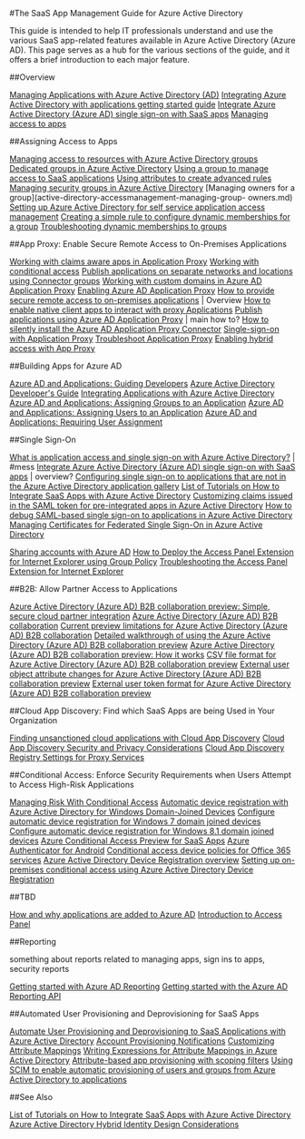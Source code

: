 <properties
	pageTitle="The SaaS App Management Guide for Azure Active Directory | Microsoft Azure"
	description="Learn how to customize the expiration date for your federation certificates, and how to renew certificates that will soon expire."
	services="active-directory"
	documentationCenter=""
	authors="liviodlc"
	manager="terrylan"
	editor=""/>

<tags
	ms.service="active-directory"
	ms.workload="identity"
	ms.tgt_pltfrm="na"
	ms.devlang="na"
	ms.topic="article"
	ms.date="12/01/2015"
	ms.author="liviodlc"/>

#The SaaS App Management Guide for Azure Active Directory

This guide is intended to help IT professionals understand and use the various SaaS app-related features available in Azure Active Directory (Azure AD). This page serves as a hub for the various sections of the guide, and it offers a brief introduction to each major feature.

##Overview

[Managing Applications with Azure Active Directory (AD)](active-directory-enable-sso-scenario.md)
[Integrating Azure Active Directory with applications getting started guide](active-directory-integrating-applications-getting-started.md)
[Integrate Azure Active Directory (Azure AD) single sign-on with SaaS apps](active-directory-sso-integrate-saas-apps.md)
[Managing access to apps](active-directory-managing-access-to-apps.md)

##Assigning Access to Apps

[Managing access to resources with Azure Active Directory groups](active-directory-manage-groups.md)
[Dedicated groups in Azure Active Directory](active-directory-accessmanagement-dedicated-groups.md)
[Using a group to manage access to SaaS applications](active-directory-accessmanagement-group-saasapps.md)
[Using attributes to create advanced rules](active-directory-accessmanagement-groups-with-advanced-rules.md)
[Managing security groups in Azure Active Directory](active-directory-accessmanagement-manage-groups.md)
[Managing owners for a group](active-directory-accessmanagement-managing-group-
owners.md)
[Setting up Azure Active Directory for self service application access management](active-directory-accessmanagement-self-service-group-management.md)
[Creating a simple rule to configure dynamic memberships for a group](active-directory-accessmanagement-simplerulegroup.md)
[Troubleshooting dynamic memberships to groups](active-directory-accessmanagement-troubleshooting.md)

##App Proxy: Enable Secure Remote Access to On-Premises Applications

[Working with claims aware apps in Application Proxy](active-directory-application-proxy-claims-aware-apps.md)
[Working with conditional access](active-directory-application-proxy-conditional-access.md)
[Publish applications on separate networks and locations using Connector groups](active-directory-application-proxy-connectors.md)
[Working with custom domains in Azure AD Application Proxy](active-directory-application-proxy-custom-domains.md)
[Enabling Azure AD Application Proxy](active-directory-application-proxy-enable.md)
[How to provide secure remote access to on-premises applications](active-directory-application-proxy-get-started.md) | Overview
[How to enable native client apps to interact with proxy Applications](active-directory-application-proxy-native-client.md)
[Publish applications using Azure AD Application Proxy](active-directory-application-proxy-publish.md) | main how to?
[How to silently install the Azure AD Application Proxy Connector](active-directory-application-proxy-silent-installation.md)
[Single-sign-on with Application Proxy](active-directory-application-proxy-sso-using-kcd.md)
[Troubleshoot Application Proxy](active-directory-application-proxy-troubleshoot.md)
[Enabling hybrid access with App Proxy](active-directory-appssoaccess-enable-hybrid-access.md)

##Building Apps for Azure AD

[Azure AD and Applications: Guiding Developers](active-directory-applications-guiding-developers-for-lob-applications.md)
[Azure Active Directory Developer's Guide](active-directory-developers-guide.md)
[Integrating Applications with Azure Active Directory](active-directory-integrating-applications.md)
[Azure AD and Applications: Assigning Groups to an Application](active-directory-applications-guiding-developers-assigning-groups.md)
[Azure AD and Applications: Assigning Users to an Application](active-directory-applications-guiding-developers-assigning-users.md)
[Azure AD and Applications: Requiring User Assignment](active-directory-applications-guiding-developers-requiring-user-assignment.md)

##Single Sign-On

[What is application access and single sign-on with Azure Active Directory?](active-directory-appssoaccess-whatis.md) | #mess
[Integrate Azure Active Directory (Azure AD) single sign-on with SaaS apps](active-directory-sso-integrate-saas-apps.md) | overview?
[Configuring single sign-on to applications that are not in the Azure Active Directory application gallery](active-directory-saas-custom-apps.md)
[List of Tutorials on How to Integrate SaaS Apps with Azure Active Directory](active-directory-saas-tutorial-list.md)
[Customizing claims issued in the SAML token for pre-integrated apps in Azure Active Directory](active-directory-saml-claims-customization.md)
[How to debug SAML-based single sign-on to applications in Azure Active Directory](active-directory-saml-debugging.md)
[Managing Certificates for Federated Single Sign-On in Azure Active Directory](active-directory-sso-certs.md)

[Sharing accounts with Azure AD](active-directory-sharing-accounts.md)
[How to Deploy the Access Panel Extension for Internet Explorer using Group Policy](active-directory-saas-ie-group-policy.md)
[Troubleshooting the Access Panel Extension for Internet Explorer](active-directory-saas-ie-troubleshooting.md)

##B2B: Allow Partner Access to Applications

[Azure Active Directory (Azure AD) B2B collaboration preview: Simple, secure cloud partner integration](active-directory-b2b-what-is-azure-ad-b2b.md)
[Azure Active Directory (Azure AD) B2B collaboration](active-directory-b2b-collaboration-overview.md)
[Current preview limitations for Azure Active Directory (Azure AD) B2B collaboration](active-directory-b2b-current-preview-limitations.md)
[Detailed walkthrough of using the Azure Active Directory (Azure AD) B2B collaboration preview](active-directory-b2b-detailed-walkthrough.md)
[Azure Active Directory (Azure AD) B2B collaboration preview: How it works](active-directory-b2b-how-it-works.md)
[CSV file format for Azure Active Directory (Azure AD) B2B collaboration preview](active-directory-b2b-references-csv-file-format.md)
[External user object attribute changes for Azure Active Directory (Azure AD) B2B collaboration preview](active-directory-b2b-references-external-user-object-attribute-changes.md)
[External user token format for Azure Active Directory (Azure AD) B2B collaboration preview](active-directory-b2b-references-external-user-token-format.md)

##Cloud App Discovery: Find which SaaS Apps are being Used in Your Organization

[Finding unsanctioned cloud applications with Cloud App Discovery](active-directory-cloudappdiscovery-whatis.md)
[Cloud App Discovery Security and Privacy Considerations](active-directory-cloudappdiscovery-security-and-privacy-considerations.md)
[Cloud App Discovery Registry Settings for Proxy Services](active-directory-cloudappdiscovery-registry-settings-for-proxy-services.md)

##Conditional Access: Enforce Security Requirements when Users Attempt to Access High-Risk Applications

[Managing Risk With Conditional Access](active-directory-conditional-access.md)
[Automatic device registration with Azure Active Directory for Windows Domain-Joined Devices](active-directory-conditional-access-automatic-device-registration.md)
[Configure automatic device registration for Windows 7 domain joined devices](active-directory-conditional-access-automatic-device-registration-windows7.md)
[Configure automatic device registration for Windows 8.1 domain joined devices](active-directory-conditional-access-automatic-device-registration-windows8_1.md)
[Azure Conditional Access Preview for SaaS Apps](active-directory-conditional-access-azuread-connected-apps.md)
[Azure Authenticator for Android](active-directory-conditional-access-azure-authenticator-app.md)
[Conditional access device policies for Office 365 services](active-directory-conditional-access-device-policies.md)
[Azure Active Directory Device Registration overview](active-directory-conditional-access-device-registration-overview.md)
[Setting up on-premises conditional access using Azure Active Directory Device Registration](active-directory-conditional-access-on-premises-setup.md)

##TBD

[How and why applications are added to Azure AD](active-directory-how-applications-are-added.md)
[Introduction to Access Panel](active-directory-saas-access-panel-introduction.md)

##Reporting

something about reports related to managing apps, sign ins to apps, security reports

[Getting started with Azure AD Reporting](active-directory-reporting-getting-started.md)
[Getting started with the Azure AD Reporting API](active-directory-reporting-api-getting-started.md)

##Automated User Provisioning and Deprovisioning for SaaS Apps

[Automate User Provisioning and Deprovisioning to SaaS Applications with Azure Active Directory](active-directory-saas-app-provisioning.md)
[Account Provisioning Notifications](active-directory-saas-account-provisioning-notifications.md)
[Customizing Attribute Mappings](active-directory-saas-customizing-attribute-mappings.md)
[Writing Expressions for Attribute Mappings in Azure Active Directory](active-directory-saas-writing-expressions-for-attribute-mappings.md)
[Attribute-based app provisioning with scoping filters](active-directory-saas-scoping-filters.md)
[Using SCIM to enable automatic provisioning of users and groups from Azure Active Directory to applications](active-directory-scim-provisioning.md)

##See Also

[List of Tutorials on How to Integrate SaaS Apps with Azure Active Directory](active-directory-saas-tutorial-list.md)
[Azure Active Directory Hybrid Identity Design Considerations](active-directory-hybrid-identity-design-considerations-overview)